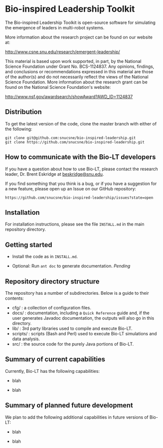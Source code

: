 Bio-inspired Leadership Toolkit
===============================

The Bio-inspired Leadership Toolkit is open-source software for simulating the emergence of leaders in multi-robot systems.  

More information about the research project can be found on our website at:

http://www.csne.snu.edu/research/emergent-leadership/


This material is based upon work supported, in part, by the National Science Foundation under Grant No. BCS-1124837.  Any opinions, findings, and conclusions or recommendations expressed in this material are those of the author(s) and do not necessarily reflect the views of the National Science Foundation.  More information about the research grant can be found on the National Science Foundation's website:

http://www.nsf.gov/awardsearch/showAward?AWD_ID=1124837



Distribution
------------

To get the latest version of the code, clone the master branch with either of the following:

    git clone git@github.com:snucsne/bio-inspired-leadership.git
    git clone https://github.com/snucsne/bio-inspired-leadership.git


How to communicate with the Bio-LT developers
---------------------------------------------

If you have a question about how to use Bio-LT, please contact the research leader, Dr. Brent Eskridge at beskridge@snu.edu.


If you find something  that you think is a bug, or if you have a suggestion for a new feature, please open up an Issue on our GitHub repository:

    https://github.com/snucsne/bio-inspired-leadership/issues?state=open


Installation
------------

For installation instructions, please see the file `INSTALL.md` in the main repository directory. 


Getting started
---------------

* Install the code as in `INSTALL.md`.

* Optional: Run `ant doc` to generate documentation. *Pending*


Repository directory structure
------------------------------

The repository has a number of subdirectories. Below is a guide to their contents:

* cfg/ :      a collection of configuration files.
* docs/ :      documentation, including a `Quick Reference` guide and, if the
              user generates Javadoc documentation, the outputs
              will also go in this directory.
* lib/ :      3rd party libraries used to compile and execute Bio-LT.
* scripts/ :  scripts (Bash and Perl) used to execute Bio-LT simulations
              and data analysis.
* src/ :      the source code for the purely Java portions of Bio-LT.


Summary of current capabilities
-------------------------------

Currently, Bio-LT has the following capabilities:

* blah

* blah


Summary of planned future development
-------------------------------------
We plan to add the following additional capabilities in future versions of Bio-LT:

* blah

* blah

